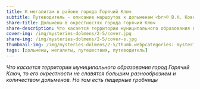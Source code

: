 ```yaml
---
title: К мегалитам в районе города Горячий Ключ
subtitle: Путеводитель - описание маршрутов к дольменам <br>© В.Н. Ковешников
share-title: Дольмены в окрестностях города Горячий Ключ
share-description: Что касается территории муниципального образования город Горячий Ключ, то его окрестности не славятся большим разнообразием и количеством дольменов. Но там есть пещерные гробницы.
cover-img: /img/mysteries-dolmens/2-5/cover.jpg
share-img: /img/mysteries-dolmens/2-5/cover-s.jpg
thumbnail-img: /img/mysteries-dolmens/2-5/thumb.webpcategories: mysteries-dolmens
tags: [дольмены, мегалиты, путешествия, путеводитель]
---
```

_Что касается территории муниципального образования город Горячий Ключ, то его окрестности не славятся большим разнообразием и количеством дольменов. Но там есть пещерные гробницы_
